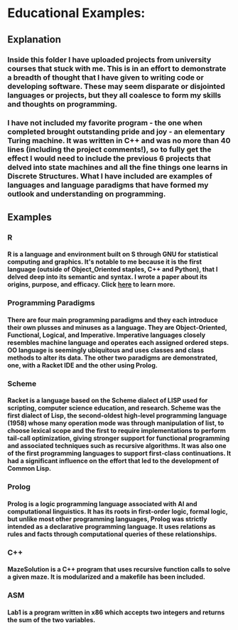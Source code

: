 # Educational Examples: 

## Explanation
### Inside this folder I have uploaded projects from university courses that stuck with me.  This is in an effort to demonstrate a breadth of thought that I have given to writing code or developing software.  These may seem disparate or disjointed languages or projects, but they all coalesce to form my skills and thoughts on programming.

### I have not included my favorite program - the one when completed brought outstanding pride and joy - an elementary Turing machine.  It was written in C++ and was no more than 40 lines (including the project comments!), so to fully get the effect I would need to include the previous 6 projects that delved into state machines and all the fine things one learns in Discrete Structures.   What I have included are examples of languages and language paradigms that have formed my outlook and understanding on programming.

## Examples

### R
#### R is a language and environment built on S through GNU for statistical computing and graphics.  It's notable to me because it is the first language (outside of Object_Oriented staples, C++ and Python), that I delved deep into its semantic and syntax.  I wrote a paper about its origins, purpose, and efficacy.  Click [here](github.com/sdmace1110/portfolio/papers_research) to learn more.

### Programming Paradigms
#### There are four main programming paradigms and they each introduce their own plusses and minuses as a language.  They are Object-Oriented, Functional, Logical, and Imperative.  Imperative languages closely resembles machine language and operates each assigned ordered steps.  OO language is seemingly ubiquitous and uses classes and class methods to alter its data.   The other two paradigms are demonstrated, one, with a Racket IDE and the other using Prolog. 

### Scheme
#### Racket is a language based on the Scheme dialect of LISP used for scripting, computer science education, and research.   Scheme was the first dialect of Lisp, the second-oldest high-level programming language (1958) whose many operation mode was through manipulation of list, to choose lexical scope and the first to require implementations to perform tail-call optimization, giving stronger support for **functional programming** and associated techniques such as recursive algorithms. It was also one of the first programming languages to support first-class continuations. It had a significant influence on the effort that led to the development of Common Lisp.

### Prolog
#### Prolog is a **logic programming** language associated with AI and computational linguistics.  It has its roots in first-order logic, formal logic, but unlike most other programming languages, Prolog was strictly intended as a declarative programming language.  It uses relations as rules and facts through computational queries of these relationships.

### C++
#### MazeSolution is a C++ program that uses recursive function calls to solve a given maze.  It is modularized and a makefile has been included.

### ASM
#### Lab1 is a program written in x86 which accepts two integers and returns the sum of the two variables.


